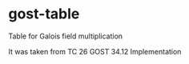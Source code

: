 # gost-table
Table for Galois field multiplication

It was taken from ТС 26 GOST 34.12 Implementation
